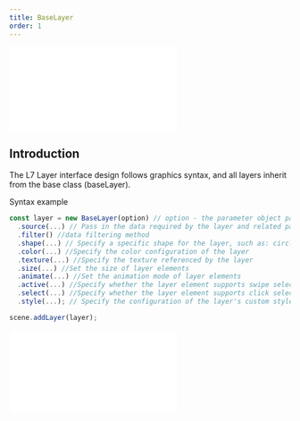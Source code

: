 ```yaml
---
title: BaseLayer
order: 1
---
```


<embed src="@/docs/common/style.md"></embed>

## Introduction

The L7 Layer interface design follows graphics syntax, and all layers inherit from the base class (baseLayer).

Syntax example

```javascript
const layer = new BaseLayer(option) // option - the parameter object passed into the constructor, providing the initial state of the layer
  .source(...) // Pass in the data required by the layer and related parsers
  .filter() //data filtering method
  .shape(...) // Specify a specific shape for the layer, such as: circle/triangle, etc.
  .color(...) //Specify the color configuration of the layer
  .texture(...) //Specify the texture referenced by the layer
  .size(...) //Set the size of layer elements
  .animate(...) //Set the animation mode of layer elements
  .active(...) //Specify whether the layer element supports swipe selection
  .select(...) //Specify whether the layer element supports click selection
  .style(...); // Specify the configuration of the layer's custom style

scene.addLayer(layer);
```

<embed src="@/docs/common/layer/base.en.md"></embed>
